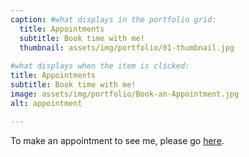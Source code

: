 ```yaml
---
caption: #what displays in the portfolio grid:
  title: Appointments
  subtitle: Book time with me!
  thumbnail: assets/img/portfolio/01-thumbnail.jpg
  
#what displays when the item is clicked:
title: Appointments
subtitle: Book time with me!
image: assets/img/portfolio/Book-an-Appointment.jpg
alt: appointment

---
```

To make an appointment to see me, please go [here](https://redwoodpulmonary.net/contact-us.html).
